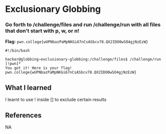 # Exclusionary Globbing

### Go forth to /challenge/files and run /challenge/run with all files that don't start with p, w, or n!

**Flag:** `pwn.college{wUPNbazPaMpNKGi67nCsASbcv78.QX2IDO0wSO4gjNzEzW}`

```
#!/bin/bash

hacker@globbing~exclusionary-globbing:/challenge/files$ /challenge/run [!pwn]*
You got it! Here is your flag!
pwn.college{wUPNbazPaMpNKGi67nCsASbcv78.QX2IDO0wSO4gjNzEzW}
```

## What I learned

I learnt to use ! inside [] to exclude certain results

## References

NA
